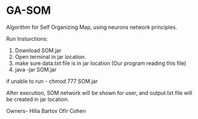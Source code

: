 # GA-SOM
Algorithm for Self Organizing Map, using neurons network principles.

Run Insturctions:
1. Download SOM.jar
2. Open terminal in jar location.
3. make sure data.txt file is in jar location 
   (Our program reading this file)
4. java -jar SOM.jar

if unable to run - chmod 777 SOM.jar

After execution, SOM network will be shown for user,
and output.txt file will be created in jar location.


Owners-
Hilla Bartov
Ofir Cohen
